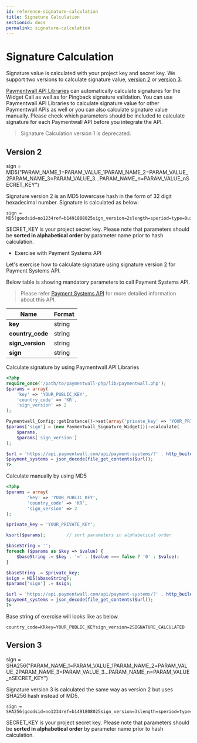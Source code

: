 ```yaml
---
id: reference-signature-calculation
title: Signature Calculation
sectionid: docs
permalink: signature-calculation
---
```


# Signature Calculation

Signature value is calculated with your project key and secret key. 
We support two versions to calculate signature value, [version 2](#version-2) or [version 3](#version-3).

[Paymentwall API Libraries](https://github.com/paymentwall) can automatically calculate signatures for the Widget Call as well as for Pingback signature validation.
You can use Paymentwall API Libraries to calculate signature value for other Paymentwall APIs as well or you can also calculate signature value manually.
Please check which parameters should be included to calculate signature for each Paymentwall API before you integrate the API.
> Signature Calculation version 1 is deprecated.

## Version 2

sign = MD5("PARAM_NAME_1=PARAM_VALUE_1PARAM_NAME_2=PARAM_VALUE_2PARAM_NAME_3=PARAM_VALUE_3...PARAM_NAME_n=PARAM_VALUE_nSECRET_KEY")

Signature version 2 is an MD5 lowercase hash in the form of 32 digit hexadecimal number. Signature is calculated as below:

```
sign = MD5(goodsid=no1234ref=b1491808025sign_version=2slength=speriod=type=0uid=useridSECRET_KEY)
```

SECRET_KEY is your project secret key.
Please note that parameters should be **sorted in alphabetical order** by parameter name prior to hash calculation.


* Exercise with Payment Systems API

Let's exercise how to calculate signature using signature version 2 for Payment Systems API.

Below table is showing mandatory parameters to call Payment Systems API.

> Please refer [Payment Systems API](/apis#section-tools-payment-systems) for more detailed information about this API.

| Name | Format|
|---|---|
|**key**|string|
|**country_code**|string|
|**sign_version**|string|
|**sign**|string|


Calculate signature by using Paymentwall API Libraries
```php
<?php
require_once('/path/to/paymentwall-php/lib/paymentwall.php');
$params = array(
    'key' => 'YOUR_PUBLIC_KEY',
    'country_code' => 'KR',
    'sign_version' => 2
);

Paymentwall_Config::getInstance()->set(array('private_key' => 'YOUR_PRIVATE_KEY'));
$params['sign'] = (new Paymentwall_Signature_Widget())->calculate(
    $params,
    $params['sign_version']
);

$url = 'https://api.paymentwall.com/api/payment-systems/?' . http_build_query($params);
$payment_systems = json_decode(file_get_contents($url));
?>
```

Calculate manually by using MD5
```php
<?php
$params = array(
        'key' => 'YOUR_PUBLIC_KEY',
        'country_code' => 'KR',
        'sign_version' => 2
);

$private_key = 'YOUR_PRIVATE_KEY';

ksort($params);        // sort parameters in alphabetical order

$baseString = '';
foreach ($params as $key => $value) {
    $baseString .= $key . '=' . ($value === false ? '0' : $value);
}

$baseString .= $private_key;
$sign = MD5($baseString);
$params['sign'] .= $sign;

$url = 'https://api.paymentwall.com/api/payment-systems/?' . http_build_query($params);
$payment_systems = json_decode(file_get_contents($url));
?>
```
Base string of exercise will looks like as below.
```
country_code=KRkey=YOUR_PUBLIC_KEYsign_version=2SIGNATURE_CALCULATED
```

## Version 3

sign = SHA256("PARAM_NAME_1=PARAM_VALUE_1PARAM_NAME_2=PARAM_VALUE_2PARAM_NAME_3=PARAM_VALUE_3...PARAM_NAME_n=PARAM_VALUE_nSECRET_KEY")

Signature version 3 is calculated the same way as version 2 but uses SHA256 hash instead of MD5.

```
sign = SHA256(goodsid=no1234ref=b1491808025sign_version=3slength=speriod=type=0uid=useridSECRET_KEY)
```

SECRET_KEY is your project secret key.
Please note that parameters should be **sorted in alphabetical order** by parameter name prior to hash calculation.